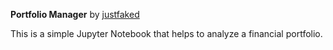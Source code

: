 **Portfolio Manager**
by [justfaked](https://github.com/justfaked)

This is a simple Jupyter Notebook that helps to analyze a financial portfolio.